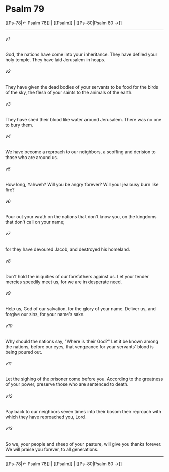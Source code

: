 # Psalm 79

[[Ps-78|← Psalm 78]] | [[Psalm]] | [[Ps-80|Psalm 80 →]]
***



###### v1 
God, the nations have come into your inheritance. They have defiled your holy temple. They have laid Jerusalem in heaps. 

###### v2 
They have given the dead bodies of your servants to be food for the birds of the sky, the flesh of your saints to the animals of the earth. 

###### v3 
They have shed their blood like water around Jerusalem. There was no one to bury them. 

###### v4 
We have become a reproach to our neighbors, a scoffing and derision to those who are around us. 

###### v5 
How long, Yahweh? Will you be angry forever? Will your jealousy burn like fire? 

###### v6 
Pour out your wrath on the nations that don't know you, on the kingdoms that don't call on your name; 

###### v7 
for they have devoured Jacob, and destroyed his homeland. 

###### v8 
Don't hold the iniquities of our forefathers against us. Let your tender mercies speedily meet us, for we are in desperate need. 

###### v9 
Help us, God of our salvation, for the glory of your name. Deliver us, and forgive our sins, for your name's sake. 

###### v10 
Why should the nations say, "Where is their God?" Let it be known among the nations, before our eyes, that vengeance for your servants' blood is being poured out. 

###### v11 
Let the sighing of the prisoner come before you. According to the greatness of your power, preserve those who are sentenced to death. 

###### v12 
Pay back to our neighbors seven times into their bosom their reproach with which they have reproached you, Lord. 

###### v13 
So we, your people and sheep of your pasture, will give you thanks forever. We will praise you forever, to all generations.

***
[[Ps-78|← Psalm 78]] | [[Psalm]] | [[Ps-80|Psalm 80 →]]
